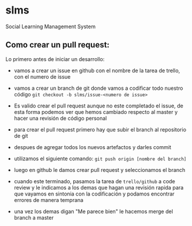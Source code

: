 # slms
Social Learning Management System

## Como crear un pull request:

Lo primero antes de iniciar un desarrollo:

* vamos a crear un issue en github con el nombre de la tarea de trello, con el numero de issue
* vamos a crear un branch de git donde vamos a codificar todo nuestro código
`git checkout -b slms/issue-<numero de issue>`

* Es valido crear el pull request aunque no este completado el issue, de esta forma podemos ver que hemos cambiado respecto al master y hacer una revisión de código personal 
* para crear el pull request primero hay que subir el branch al repositorio de git
* despues de agregar todos los nuevos artefactos y darles commit
* utilizamos el siguiente comando:
`git push origin [nombre del branch]`
* luego en github le damos crear pull request y seleccionamos el branch
* cuando este terminado, pasamos la tarea de `trello/github` a code review y le indicamos a los demas que hagan una revisión rapida para que vayamos en sintonia con la codificación y podamos encontrar errores de manera temprana
* una vez los demas digan "Me parece bien" le hacemos merge del branch a master
